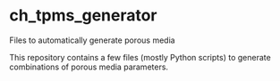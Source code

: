 # ch_tpms_generator
Files to automatically generate porous media

This repository contains a few files (mostly Python scripts) to generate combinations of porous media parameters.

